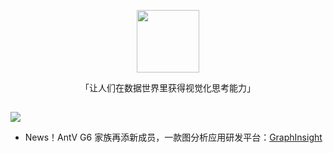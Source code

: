 <p align="center">
  <a href="https://antv.vision">
    <img width="100" src="https://gw.alipayobjects.com/mdn/rms_0d75e8/afts/img/A*T3edT7ChQTQAAAAAAAAAAAAAARQnAQ">
  </a>
</p>

<p align="center">「让人们在数据世界里获得视觉化思考能力」</p>

<h2></h2>

![](https://gw.alipayobjects.com/mdn/rms_0d75e8/afts/img/A*yMklTYA1DBgAAAAAAAAAAAAAARQnAQ)

- News！AntV G6 家族再添新成员，一款图分析应用研发平台：[GraphInsight](https://github.com/antvis/GraphInsight) 
